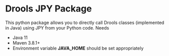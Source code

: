 # Drools JPY Package

This python package allows you to directly call Drools classes (implemented in Java) using JPY from your Python code.
Needs
   * Java 11
   * Maven 3.8.1+
   * Environment variable **JAVA_HOME** should be set appropriately
